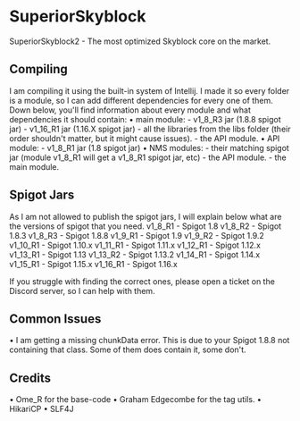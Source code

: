 # SuperiorSkyblock

SuperiorSkyblock2 - The most optimized Skyblock core on the market.

## Compiling

I am compiling it using the built-in system of Intellij. I made it so every folder is a module, so I can add different
dependencies for every one of them. Down below, you'll find information about every module and what dependencies
it should contain:
    • main module:
        - v1_8_R3 jar (1.8.8 spigot jar)
        - v1_16_R1 jar (1.16.X spigot jar)
        - all the libraries from the libs folder (their order shouldn't matter, but it might cause issues).
        - the API module.
    • API module:
        - v1_8_R1 jar (1.8 spigot jar)
    • NMS modules:
        - their matching spigot jar (module v1_8_R1 will get a v1_8_R1 spigot jar, etc)
        - the API module.
        - the main module.

## Spigot Jars

As I am not allowed to publish the spigot jars, I will explain below what are the versions of spigot that you need.
v1_8_R1 - Spigot 1.8
v1_8_R2 - Spigot 1.8.3
v1_8_R3 - Spigot 1.8.8
v1_9_R1 - Spigot 1.9
v1_9_R2 - Spigot 1.9.2
v1_10_R1 - Spigot 1.10.x
v1_11_R1 - Spigot 1.11.x
v1_12_R1 - Spigot 1.12.x
v1_13_R1 - Spigot 1.13
v1_13_R2 - Spigot 1.13.2
v1_14_R1 - Spigot 1.14.x
v1_15_R1 - Spigot 1.15.x
v1_16_R1 - Spigot 1.16.x

If you struggle with finding the correct ones, please open a ticket on the Discord server, so I can help with them.

## Common Issues

• I am getting a missing chunkData error.
  This is due to your Spigot 1.8.8 not containing that class. Some of them does contain it, some don't.

## Credits

• Ome_R for the base-code
• Graham Edgecombe for the tag utils.
• HikariCP
• SLF4J